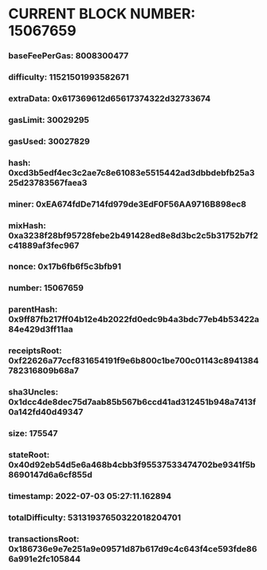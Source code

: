 # CURRENT BLOCK NUMBER: 15067659

### baseFeePerGas: 8008300477
### difficulty: 11521501993582671
### extraData: 0x617369612d65617374322d32733674
### gasLimit: 30029295
### gasUsed: 30027829
### hash: 0xcd3b5edf4ec3c2ae7c8e61083e5515442ad3dbbdebfb25a325d23783567faea3
### miner: 0xEA674fdDe714fd979de3EdF0F56AA9716B898ec8
### mixHash: 0xa3238f28bf95728febe2b491428ed8e8d3bc2c5b31752b7f2c41889af3fec967
### nonce: 0x17b6fb6f5c3bfb91
### number: 15067659
### parentHash: 0x9ff87fb217ff04b12e4b2022fd0edc9b4a3bdc77eb4b53422a84e429d3ff11aa
### receiptsRoot: 0xf22626a77ccf831654191f9e6b800c1be700c01143c8941384782316809b68a7
### sha3Uncles: 0x1dcc4de8dec75d7aab85b567b6ccd41ad312451b948a7413f0a142fd40d49347
### size: 175547
### stateRoot: 0x40d92eb54d5e6a468b4cbb3f95537533474702be9341f5b8690147d6a6cf855d
### timestamp: 2022-07-03 05:27:11.162894
### totalDifficulty: 53131937650322018204701
### transactionsRoot: 0x186736e9e7e251a9e09571d87b617d9c4c643f4ce593fde866a991e2fc105844
